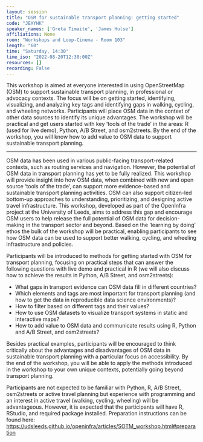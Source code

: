 ```yaml
---
layout: session
title: "OSM for sustainable transport planning: getting started"
code: "JEXYHK"
speaker_names: ['Greta Timaite', 'James Hulse']
affiliations: None
room: "Workshops and Loop-Cinema - Room 103"
length: "60"
time: "Saturday, 14:30"
time_iso: "2022-08-20T12:30:00Z"
resources: []
recording: False
---
```


This workshop is aimed at everyone interested in using OpenStreetMap (OSM) to support sustainable transport planning, in professional or advocacy contexts. The focus will be on getting started, identifying, visualizing, and analyzing key tags and identifying gaps in walking, cycling, and wheeling networks. Participants will place OSM data in the context of other data sources to identify its unique advantages. The workshop will be practical and get users started with key ‘tools of the trade’ in the areas: R (used for live demo), Python, A/B Street, and osm2streets. By the end of the workshop, you will know how to add value to OSM data to support sustainable transport planning.

<hr>

OSM data has been used in various public-facing transport-related contexts, such as routing services and navigation. However, the potential of OSM data in transport planning has yet to be fully realized. This workshop will provide insight into how OSM data, when combined with new and open source ‘tools of the trade’, can support more evidence-based and sustainable transport planning activities. OSM can also support citizen-led bottom-up approaches to understanding, prioritizing, and designing active travel infrastructure. This workshop, developed as part of the OpenInfra project at the University of Leeds, aims to address this gap and encourage OSM users to help release the full potential of OSM data for decision-making in the transport sector and beyond. Based on the ‘learning by doing’ ethos the bulk of the workshop will be practical, enabling participants to see how OSM data can be used to support better walking, cycling, and wheeling infrastructure and policies.

Participants will be introduced to methods for getting started with OSM for transport planning, focusing on practical steps that can answer the following questions with live demo and practical in R (we will also discuss how to achieve the results in Python, A/B Street, and osm2streets):

- What gaps in transport evidence can OSM data fill in different countries?
- Which elements and tags are most important for transport planning (and how to get the data in reproducible data science environments)?
- How to filter based on different tags and their values?
- How to use OSM datasets to visualize transport systems in static and interactive maps?
- How to add value to OSM data and communicate results using R, Python and A/B Street, and osm2streets?

Besides practical examples, participants will be encouraged to think critically about the advantages and disadvantages of OSM data in  sustainable transport planning  with a particular focus on accessibility. By the end of the workshop, you will be able to apply the methods introduced in the workshop to your own unique contexts, potentially going beyond transport planning.

Participants are not expected to be familiar with Python, R, A/B Street, osm2streets or active travel planning but experience with programming and an interest in active travel (walking, cycling, wheeling) will be advantageous. However, it is expected that the participants will have R, RStudio, and required package installed. Preparation instructions can be found here: https://udsleeds.github.io/openinfra/articles/SOTM_workshop.html#preparation

